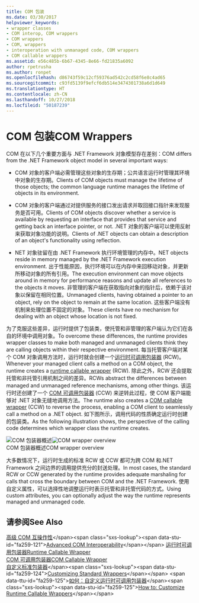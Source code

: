 ```yaml
---
title: COM 包装
ms.date: 03/30/2017
helpviewer_keywords:
- wrapper classes
- COM interop, COM wrappers
- COM wrappers
- COM, wrappers
- interoperation with unmanaged code, COM wrappers
- COM callable wrappers
ms.assetid: e56c485b-6b67-4345-8e66-fd21835a6092
author: rpetrusha
ms.author: ronpet
ms.openlocfilehash: d86743f59c12cf59376ad542c2cd58f6e8c4ad65
ms.sourcegitcommit: c93fd5139f9efcf6db514e3474301738a6d1d649
ms.translationtype: HT
ms.contentlocale: zh-CN
ms.lasthandoff: 10/27/2018
ms.locfileid: "50187239"
---
```

# <a name="com-wrappers"></a><span data-ttu-id="fa259-102">COM 包装</span><span class="sxs-lookup"><span data-stu-id="fa259-102">COM Wrappers</span></span>
<span data-ttu-id="fa259-103">COM 在以下几个重要方面与 .NET Framework 对象模型存在差别：</span><span class="sxs-lookup"><span data-stu-id="fa259-103">COM differs from the .NET Framework object model in several important ways:</span></span>  
  
-   <span data-ttu-id="fa259-104">COM 对象的客户端必需管理这些对象的生存期；公共语言运行时管理其环境中对象的生存期。</span><span class="sxs-lookup"><span data-stu-id="fa259-104">Clients of COM objects must manage the lifetime of those objects; the common language runtime manages the lifetime of objects in its environment.</span></span>  
  
-   <span data-ttu-id="fa259-105">COM 对象的客户端通过对提供服务的接口发出请求并取回接口指针来发现服务是否可用。</span><span class="sxs-lookup"><span data-stu-id="fa259-105">Clients of COM objects discover whether a service is available by requesting an interface that provides that service and getting back an interface pointer, or not.</span></span> <span data-ttu-id="fa259-106">.NET 对象的客户端可以使用反射来获取对象功能的说明。</span><span class="sxs-lookup"><span data-stu-id="fa259-106">Clients of .NET objects can obtain a description of an object's functionality using reflection.</span></span>  
  
-   <span data-ttu-id="fa259-107">NET 对象驻留在由 .NET Framework 执行环境管理的内存中。</span><span class="sxs-lookup"><span data-stu-id="fa259-107">NET objects reside in memory managed by the .NET Framework execution environment.</span></span> <span data-ttu-id="fa259-108">出于性能原因，执行环境可以在内存中来回移动对象，并更新所移动对象的所有引用。</span><span class="sxs-lookup"><span data-stu-id="fa259-108">The execution environment can move objects around in memory for performance reasons and update all references to the objects it moves.</span></span> <span data-ttu-id="fa259-109">非管理的客户端在获取指向对象的指针后，依赖于该对象以保留在相同位置。</span><span class="sxs-lookup"><span data-stu-id="fa259-109">Unmanaged clients, having obtained a pointer to an object, rely on the object to remain at the same location.</span></span> <span data-ttu-id="fa259-110">这些客户端没有机制来处理位置不固定的对象。</span><span class="sxs-lookup"><span data-stu-id="fa259-110">These clients have no mechanism for dealing with an object whose location is not fixed.</span></span>  
  
 <span data-ttu-id="fa259-111">为了克服这些差异，运行时提供了包装类，使托管和非管理的客户端认为它们在各自的环境中调用对象。</span><span class="sxs-lookup"><span data-stu-id="fa259-111">To overcome these differences, the runtime provides wrapper classes to make both managed and unmanaged clients think they are calling objects within their respective environment.</span></span> <span data-ttu-id="fa259-112">每当托管客户端对某个 COM 对象调用方法时，运行时就会创建一个[运行时可调用包装器](runtime-callable-wrapper.md) (RCW)。</span><span class="sxs-lookup"><span data-stu-id="fa259-112">Whenever your managed client calls a method on a COM object, the runtime creates a [runtime callable wrapper](runtime-callable-wrapper.md) (RCW).</span></span> <span data-ttu-id="fa259-113">除此之外，RCW 还会提取托管和非托管引用机制之间的差异。</span><span class="sxs-lookup"><span data-stu-id="fa259-113">RCWs abstract the differences between managed and unmanaged reference mechanisms, among other things.</span></span> <span data-ttu-id="fa259-114">该运行时还创建了一个 [COM 可调用包装器](com-callable-wrapper.md) (CCW) 来逆转此过程，使 COM 客户端能够对 .NET 对象无缝地调用方法。</span><span class="sxs-lookup"><span data-stu-id="fa259-114">The runtime also creates a [COM callable wrapper](com-callable-wrapper.md) (CCW) to reverse the process, enabling a COM client to seamlessly call a method on a .NET object.</span></span> <span data-ttu-id="fa259-115">如下图所示，调用代码的性质确定运行时创建的包装类。</span><span class="sxs-lookup"><span data-stu-id="fa259-115">As the following illustration shows, the perspective of the calling code determines which wrapper class the runtime creates.</span></span>  
  
 <span data-ttu-id="fa259-116">![COM 包装器概述](media/bidirectional.gif "双向")</span><span class="sxs-lookup"><span data-stu-id="fa259-116">![COM wrapper overview](media/bidirectional.gif "bidirectional")</span></span>  
<span data-ttu-id="fa259-117">COM 包装器概述</span><span class="sxs-lookup"><span data-stu-id="fa259-117">COM wrapper overview</span></span>  
  
 <span data-ttu-id="fa259-118">大多数情况下，运行时生成的标准 RCW 或 CCW 都可为跨 COM 和.NET Framework 之间边界的调用提供充分的封送处理。</span><span class="sxs-lookup"><span data-stu-id="fa259-118">In most cases, the standard RCW or CCW generated by the runtime provides adequate marshaling for calls that cross the boundary between COM and the .NET Framework.</span></span> <span data-ttu-id="fa259-119">使用自定义属性，可以选择性地调整运行时表示托管和非托管代码的方式。</span><span class="sxs-lookup"><span data-stu-id="fa259-119">Using custom attributes, you can optionally adjust the way the runtime represents managed and unmanaged code.</span></span>  
  
## <a name="see-also"></a><span data-ttu-id="fa259-120">请参阅</span><span class="sxs-lookup"><span data-stu-id="fa259-120">See Also</span></span>  
 <span data-ttu-id="fa259-121">[高级 COM 互操作性](https://docs.microsoft.com/previous-versions/dotnet/netframework-4.0/bd9cdfyx(v=vs.100))</span><span class="sxs-lookup"><span data-stu-id="fa259-121">[Advanced COM Interoperability](https://docs.microsoft.com/previous-versions/dotnet/netframework-4.0/bd9cdfyx(v=vs.100))</span></span>  
 [<span data-ttu-id="fa259-122">运行时可调用包装器</span><span class="sxs-lookup"><span data-stu-id="fa259-122">Runtime Callable Wrapper</span></span>](runtime-callable-wrapper.md)  
 [<span data-ttu-id="fa259-123">COM 可调用包装器</span><span class="sxs-lookup"><span data-stu-id="fa259-123">COM Callable Wrapper</span></span>](com-callable-wrapper.md)  
 <span data-ttu-id="fa259-124">[自定义标准包装器](https://msdn.microsoft.com/library/c40d089b-6a3c-41b5-a20d-d760c215e49d(v=vs.100))</span><span class="sxs-lookup"><span data-stu-id="fa259-124">[Customizing Standard Wrappers](https://msdn.microsoft.com/library/c40d089b-6a3c-41b5-a20d-d760c215e49d(v=vs.100))</span></span>  
 <span data-ttu-id="fa259-125">[如何：自定义运行时可调用包装器](https://msdn.microsoft.com/library/4a4bb3da-4d60-4517-99f2-78d46a681732(v=vs.100))</span><span class="sxs-lookup"><span data-stu-id="fa259-125">[How to: Customize Runtime Callable Wrappers](https://msdn.microsoft.com/library/4a4bb3da-4d60-4517-99f2-78d46a681732(v=vs.100))</span></span>
